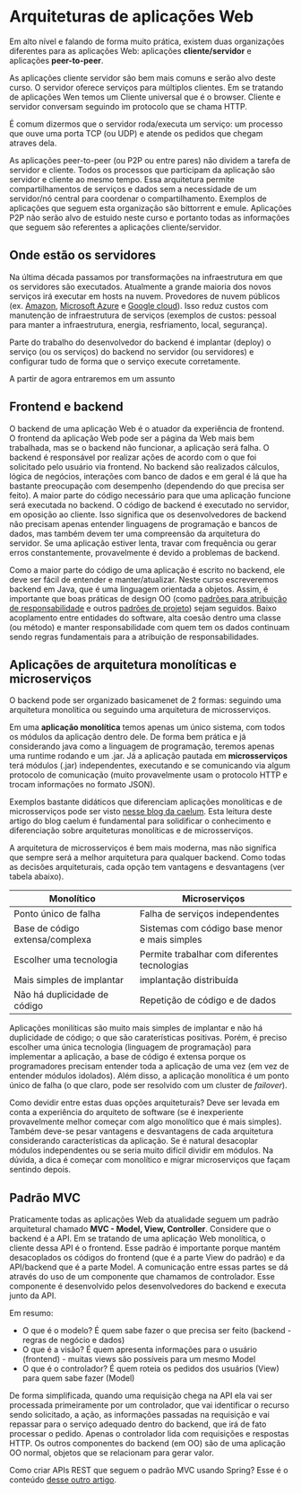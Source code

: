 # Arquiteturas de aplicações Web

Em alto nível e falando de forma muito prática, existem duas organizações diferentes para as aplicações Web: aplicações **cliente/servidor** e aplicações **peer-to-peer**.

As aplicações cliente servidor são bem mais comuns e serão alvo deste curso. O servidor oferece serviços para múltiplos clientes. Em se tratando de aplicações Wen temos um Cliente universal que é o browser. Cliente e servidor conversam seguindo im protocolo que se chama HTTP.

É comum dizermos que o servidor roda/executa um serviço: um processo que ouve uma porta TCP (ou UDP) e atende os pedidos que chegam atraves dela.

As aplicações peer-to-peer (ou P2P ou entre pares) não dividem a tarefa de servidor e cliente. Todos os processos que participam da aplicação são servidor e cliente ao mesmo tempo. Essa arquitetura permite compartilhamentos de serviços e dados sem a necessidade de um servidor/nó central para coordenar o compartilhamento. Exemplos de aplicações que seguem esta organização são bittorrent e emule. Aplicações P2P não serão alvo de estuido neste curso e portanto todas as informações que seguem são referentes a aplicações cliente/servidor.

## Onde estão os servidores

Na última década passamos por transformações na infraestrutura em que os servidores são executados. Atualmente a grande maioria dos novos serviços irá executar em hosts na nuvem. Provedores de nuvem públicos (ex. [Amazon](https://aws.amazon.com/), [Microsoft Azure](https://azure.microsoft.com/en-us/) e [Google cloud](https://cloud.google.com/)). Isso reduz custos com manutenção de infraestrutura de serviços (exemplos de custos: pessoal para manter a infraestrutura, energia, resfriamento, local, segurança).

Parte do trabalho do desenvolvedor do backend é implantar (deploy) o serviço (ou os serviços) do backend no servidor (ou servidores) e configurar tudo de forma que o serviço execute corretamente. 

A partir de agora entraremos em um assunto 

## Frontend e backend

O backend de uma aplicação Web é o atuador da experiência de frontend. O frontend da aplicação Web pode ser a página da Web mais bem trabalhada, mas se o backend não funcionar, a aplicação será falha. O backend é responsável por realizar ações de acordo com o que foi solicitado pelo usuário via frontend. No backend são realizados cálculos, lógica de negócios, interações com banco de dados e em geral é lá que ha bastante preocupação com desempenho (dependendo do que precisa ser feito). A maior parte do código necessário para que uma aplicação funcione será executada no backend. O código de backend é executado no servidor, em oposição ao cliente. Isso significa que os desenvolvedores de backend não precisam apenas entender linguagens de programação e bancos de dados, mas também devem ter uma compreensão da arquitetura do servidor. Se uma aplicação estiver lenta, travar com frequência ou gerar erros constantemente, provavelmente é devido a problemas de backend.

Como a maior parte do código de uma aplicação é escrito no backend, ele deve ser fácil de entender e manter/atualizar. Neste curso escreveremos backend em Java, que é uma linguagem orientada a objetos. Assim, é importante que boas práticas de design OO (como [padrões para atribuição de responsabilidade](https://www.devmedia.com.br/desenvolvimento-com-qualidade-com-grasp/28704) e outros [padrões de projeto](https://refactoring.guru/design-patterns/catalog)) sejam seguidos. Baixo acoplamento entre entidades do software, alta coesão dentro uma classe (ou método) e manter responsabilidade com quem tem os dados continuam sendo regras fundamentais para a atribuição de responsabilidades.

## Aplicações de arquitetura monolíticas e microserviços

O backend pode ser organizado basicamenet de 2 formas: seguindo uma arquitetura monolítica ou seguindo uma arquitetura de microsserviços. 

Em uma **aplicação monolítica** temos apenas um único sistema, com todos os módulos da aplicação dentro dele. De forma bem prática e já considerando java como a linguagem de programação, teremos apenas uma runtime rodando e um .jar. Já a aplicação pautada em **microsserviços** terá módulos (.jar) independentes, executando e se comunicando via algum protocolo de comunicação (muito provavelmente usam o protocolo HTTP e trocam informações no formato JSON).

Exemplos bastante didáticos que diferenciam aplicações monolíticas e de microsserviços pode ser visto [nesse blog da caelum](https://blog.caelum.com.br/arquitetura-de-microservicos-ou-monolitica/). Esta leitura deste artigo do blog caelum é fundamental para solidificar o conhecimento e diferenciação sobre arquiteturas monolíticas e de microsserviços.

A arquitetura de microsserviços é bem mais moderna, mas não significa que sempre será a melhor arquitetura para qualquer backend. Como todas as decisões arquiteturais, cada opção tem vantagens e desvantagens (ver tabela abaixo). 

Monolítico | Microserviços
------------ | -------------
Ponto único de falha | Falha de serviços independentes
Base de código extensa/complexa | Sistemas com código base menor e mais simples
Escolher uma tecnologia | Permite trabalhar com diferentes tecnologias
Mais simples de implantar | implantação distribuída
Não há duplicidade de código | Repetição de código e de dados

Aplicações monilíticas são muito mais simples de implantar e não há duplicidade de código; o que são caraterísticas positivas. Porém, é preciso escolher uma única tecnologia (linguagem de programação) para implementar a aplicação, a base de código é extensa porque os programadores precisam entender toda a aplicação de uma vez (em vez de entender módulos idolados). Além disso, a aplicação monolítica é um ponto único de falha (o que claro, pode ser resolvido com um cluster de _failover_).

Como devidir entre estas duas opções arquiteturais? Deve ser levada em conta a experiência do arquiteto de software (se é inexperiente provavelmente melhor começar com algo monolítico que é mais simples). Também deve-se pesar vantagens e desvantagens de cada arquitetura considerando características da aplicação. Se é natural desacoplar módulos independentes ou se seria muito difícil dividir em módulos. Na dúvida, a dica é começar com monolítico e migrar microserviços que façam sentindo depois.

## Padrão MVC 

Praticamente todas as aplicações Web da atualidade seguem um padrão arquitetural chamado **MVC - Model, View, Controller**. Considere que o backend é a API. Em se tratando de uma aplicação Web monolítica, o cliente dessa API é o frontend. Esse padrão é importante porque mantém desacoplados os códigos do frontend (que é a parte View do padrão) e da API/backend que é a parte Model. A comunicação entre essas partes se dá através do uso de um componente que chamamos de controlador. Esse componente é desenvolvido pelos desenvolvedores do backend e executa junto da API.

Em resumo: 
* O que é o modelo? É quem sabe fazer o que precisa ser feito (backend - regras de negócio e dados)
* O que é a visão? É quem apresenta informações para o usuário (frontend) - muitas views são possíveis para um mesmo Model
* O que é o controlador? É quem roteia os pedidos dos usuários (View) para quem sabe fazer (Model)

De forma simplificada, quando uma requisição chega na API ela vai ser processada primeiramente por um controlador, que vai identificar o recurso sendo solicitado, a ação, as informações passadas na requisição e vai repassar para o serviço adequado dentro do backend, que irá de fato processar o pedido. Apenas o controlador lida com requisições e respostas HTTP. Os outros componentes do backend (em OO) são de uma aplicação OO normal, objetos que se relacionam para gerar valor.

Como criar APIs REST que seguem o padrão MVC usando Spring? Esse é o conteúdo [desse outro artigo](back_springMVC).
